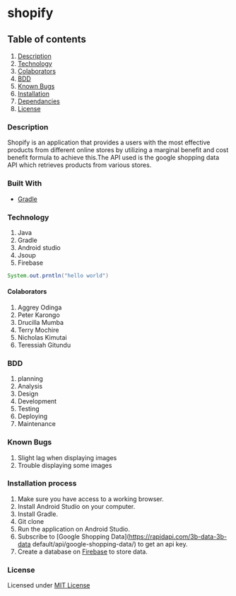 # shopify
## Table of contents
1. [Description](#Description)
2. [Technology](#Technology)
3. [Colaborators](#Colaborators)
4. [BDD](#BDD)
5. [Known Bugs](#Knownbugs)
6. [Installation](#installation)
7. [Dependancies](#Dependncies)
8. [License](#License)

### Description
Shopify is an application that provides a users with the most effective products from different online stores by utilizing a marginal benefit and cost benefit formula to achieve this.The API used is the google shopping data API which retrieves products from various stores.

### Built With
* [Gradle](https://gradle.org/)

### Technology
1. Java 
2. Gradle
3. Android studio
4. Jsoup
5. Firebase


```Java 
System.out.prntln("hello world")
```
#### Colaborators
1. Aggrey Odinga
2. Peter Karongo
3. Drucilla Mumba
4. Terry Mochire
5. Nicholas Kimutai
6. Teressiah Gitundu

### BDD
1. planning
2. Analysis
3. Design
4. Development
5. Testing
6. Deploying
7. Maintenance

### Known Bugs
1. Slight lag when displaying images
2. Trouble displaying some images

### Installation process
1. Make sure you have access to a working browser.
2. Install Android Studio on your computer.
3. Install Gradle.
4. Git clone
5. Run the application on Android Studio.
6. Subscribe to [Google Shopping Data](https://rapidapi.com/3b-data-3b-data default/api/google-shopping-data/) to get an api key.
7. Create a database on [Firebase](https://firebase.google.com/) to store data.

### License
Licensed under [MIT License](LICENSE)
